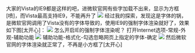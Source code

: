 大家的Vista的IE9都是这样的吧，进微软官网有些字加载不出来，显示为方框[喷]，而Vista最高支持IE9，不能再升了
![](https://wvbarchive.s3-ap-northeast-1.amazonaws.com/5040515255/9d3036db81cb39dbe97d9ebbd9160924a9183097.jpg)
经过我的探索，发现这是字体的锅，是微软官网调用了Vista没有的字体导致的，使用IE9的强制字体渲染就好了，效果如下图[太开心]：
![](https://wvbarchive.s3-ap-northeast-1.amazonaws.com/5040515255/2b946b328744ebf8ca979dd2d0f9d72a6259a76b.jpg)
怎么开启IE的强制字体渲染呢？
打开Internet选项-常规-外观-辅助功能
![](https://wvbarchive.s3-ap-northeast-1.amazonaws.com/5040515255/1b41aeeb15ce36d3097178dd33f33a87eb50b1d8.jpg)
辅助功能-格式化-勾选忽略网页上指定的字体-确定
![](https://wvbarchive.s3-ap-northeast-1.amazonaws.com/5040515255/43cf3cb4c9ea15ceed2d1be4bf003af33887b216.jpg)
然后微软官网的字体渲染就正常了，不再是小方框了[太开心]
